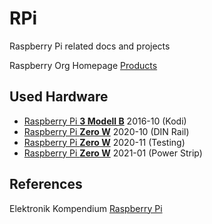 # RPi
Raspberry Pi related docs and projects

Raspberry Org Homepage [Products](https://www.raspberrypi.org/products/)

## Used Hardware

* [Raspberry Pi **3 Modell B**](https://github.com/griemide/RPi3B) 2016-10 (Kodi)
* [Raspberry Pi **Zero W**](https://github.com/griemide/RPiZW) 2020-10 (DIN Rail)
* [Raspberry Pi **Zero W**](https://github.com/griemide/RPiZW2) 2020-11 (Testing)
* [Raspberry Pi **Zero W**](https://github.com/griemide/RPiZW3) 2021-01 (Power Strip)

## References

Elektronik Kompendium [Raspberry Pi](http://www.elektronik-kompendium.de/sites/raspberry-pi/index.htm)


